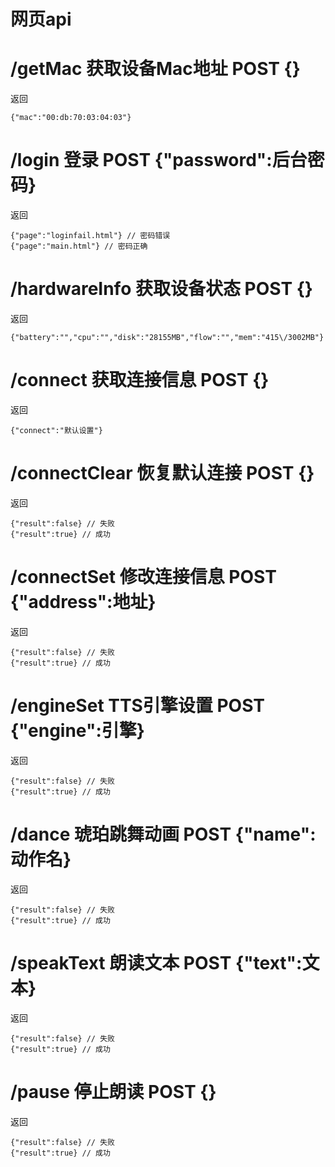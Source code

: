 # 网页api

# /getMac 获取设备Mac地址 POST {}

返回
```
{"mac":"00:db:70:03:04:03"}
```

# /login 登录 POST {"password":后台密码}

返回
```
{"page":"loginfail.html"} // 密码错误
{"page":"main.html"} // 密码正确
```

# /hardwareInfo 获取设备状态 POST {}

返回
```
{"battery":"","cpu":"","disk":"28155MB","flow":"","mem":"415\/3002MB"}
```

# /connect 获取连接信息 POST {}

返回
```
{"connect":"默认设置"}
```

# /connectClear 恢复默认连接 POST {}

返回
```
{"result":false} // 失败
{"result":true} // 成功
```

# /connectSet 修改连接信息 POST {"address":地址}

返回
```
{"result":false} // 失败
{"result":true} // 成功
```

# /engineSet TTS引擎设置 POST {"engine":引擎}

返回
```
{"result":false} // 失败
{"result":true} // 成功
```

# /dance 琥珀跳舞动画 POST {"name":动作名}

返回
```
{"result":false} // 失败
{"result":true} // 成功
```

# /speakText 朗读文本 POST {"text":文本}

返回
```
{"result":false} // 失败
{"result":true} // 成功
```

# /pause 停止朗读 POST {}

返回
```
{"result":false} // 失败
{"result":true} // 成功
```
